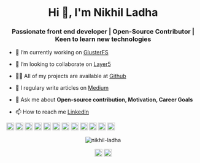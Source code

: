 <h1 align="center">Hi 👋, I'm Nikhil Ladha</h1>
<h3 align="center">Passionate front end developer | Open-Source Contributor | Keen to learn new technologies</h3>

- 🔭 I’m currently working on [GlusterFS](github.com/gluster)

- 👯 I’m looking to collaborate on [Layer5](github.com/layer5io)

- 👨‍💻 All of my projects are available at [Github](github.com/Nikhil-Ladha)

- 📝 I regulary write articles on [Medium](medium.com/@nikhilladha1999)

- 💬 Ask me about **Open-source contribution, Motivation, Career Goals**

- 📫 How to reach me [LinkedIn](https://www.linkedin.com/in/nikhil-ladha/)

<p align="left"><img src="https://devicons.github.io/devicon/devicon.git/icons/react/react-original-wordmark.svg" alt="react" width="20" height="20"/> <img src="https://devicons.github.io/devicon/devicon.git/icons/bootstrap/bootstrap-plain.svg" alt="bootstrap" width="20" height="20"/> <img src="https://devicons.github.io/devicon/devicon.git/icons/c/c-original.svg" alt="c" width="20" height="20"/> <img src="https://devicons.github.io/devicon/devicon.git/icons/cplusplus/cplusplus-original.svg" alt="cplusplus" width="20" height="20"/> <img src="https://devicons.github.io/devicon/devicon.git/icons/css3/css3-original-wordmark.svg" alt="css3" width="20" height="20"/> <img src="https://devicons.github.io/devicon/devicon.git/icons/html5/html5-original-wordmark.svg" alt="html5" width="20" height="20"/> <img src="https://devicons.github.io/devicon/devicon.git/icons/javascript/javascript-original.svg" alt="javascript" width="20" height="20"/> <img src="https://devicons.github.io/devicon/devicon.git/icons/mysql/mysql-original-wordmark.svg" alt="mysql" width="20" height="20"/> <img src="https://devicons.github.io/devicon/devicon.git/icons/php/php-original.svg" alt="php" width="20" height="20"/> <img src="https://devicons.github.io/devicon/devicon.git/icons/python/python-original-wordmark.svg" alt="python" width="20" height="20"/> <img src="https://devicons.github.io/devicon/devicon.git/icons/linux/linux-original.svg" alt="linux" width="20" height="20"/> <img src="https://devicons.github.io/devicon/devicon.git/icons/redux/redux-original.svg" alt="redux" width="20" height="20"/></p><p align="center"> <img src="https://github-readme-stats.vercel.app/api?username=nikhil-ladha&show_icons=true" alt="nikhil-ladha" /> </p>

<p align="center">
<a href="https://linkedin.com/in/nikhil-ladha" target="blank"><img align="center" src="https://cdn.jsdelivr.net/npm/simple-icons@3.0.1/icons/linkedin.svg" alt="nikhil-ladha" height="20" width="20" /></a>
<a href="https://medium.com/@nikhilladha1999" target="blank"><img align="center" src="https://cdn.jsdelivr.net/npm/simple-icons@3.0.1/icons/medium.svg" alt="@nikhilladha1999" height="20" width="20" /></a>
</p>
